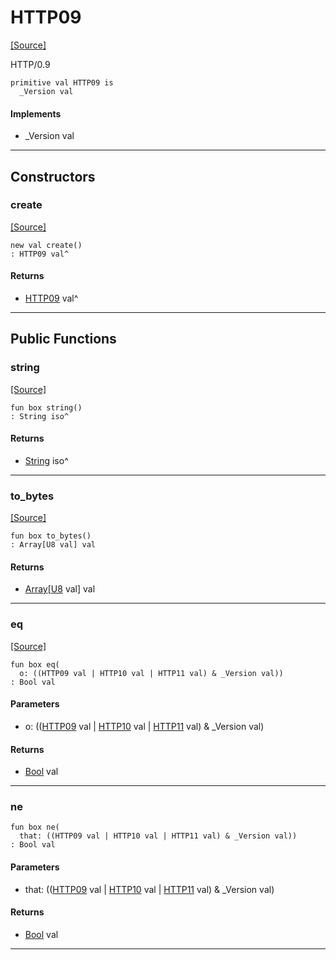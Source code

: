 # HTTP09
<span class="source-link">[[Source]](src/http_server/request.md#L21)</span>

HTTP/0.9


```pony
primitive val HTTP09 is
  _Version val
```

#### Implements

* _Version val

---

## Constructors

### create
<span class="source-link">[[Source]](src/http_server/request.md#L21)</span>


```pony
new val create()
: HTTP09 val^
```

#### Returns

* [HTTP09](http_server-HTTP09.md) val^

---

## Public Functions

### string
<span class="source-link">[[Source]](src/http_server/request.md#L25)</span>


```pony
fun box string()
: String iso^
```

#### Returns

* [String](builtin-String.md) iso^

---

### to_bytes
<span class="source-link">[[Source]](src/http_server/request.md#L26)</span>


```pony
fun box to_bytes()
: Array[U8 val] val
```

#### Returns

* [Array](builtin-Array.md)\[[U8](builtin-U8.md) val\] val

---

### eq
<span class="source-link">[[Source]](src/http_server/request.md#L27)</span>


```pony
fun box eq(
  o: ((HTTP09 val | HTTP10 val | HTTP11 val) & _Version val))
: Bool val
```
#### Parameters

*   o: (([HTTP09](http_server-HTTP09.md) val | [HTTP10](http_server-HTTP10.md) val | [HTTP11](http_server-HTTP11.md) val) & _Version val)

#### Returns

* [Bool](builtin-Bool.md) val

---

### ne



```pony
fun box ne(
  that: ((HTTP09 val | HTTP10 val | HTTP11 val) & _Version val))
: Bool val
```
#### Parameters

*   that: (([HTTP09](http_server-HTTP09.md) val | [HTTP10](http_server-HTTP10.md) val | [HTTP11](http_server-HTTP11.md) val) & _Version val)

#### Returns

* [Bool](builtin-Bool.md) val

---

